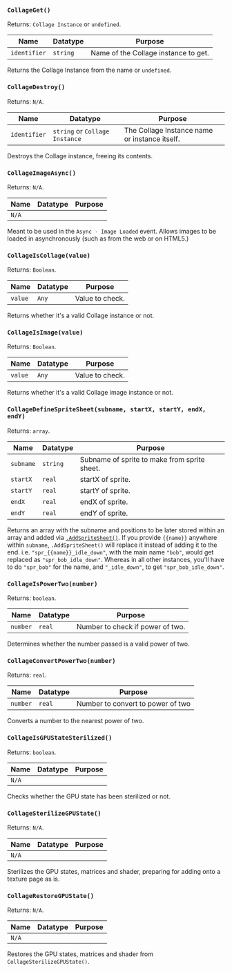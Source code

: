 ### `CollageGet()`

Returns: `Collage Instance` or `undefined`.

|Name|Datatype|Purpose|
|---|---|---|
|`identifier`|`string`|Name of the Collage instance to get.|

Returns the Collage Instance from the name or `undefined`.

### `CollageDestroy()`

Returns: `N/A`.

|Name|Datatype|Purpose|
|---|---|---|
|`identifier`|`string` or `Collage Instance`|The Collage Instance name or instance itself.|

Destroys the Collage instance, freeing its contents.

### `CollageImageAsync()`

Returns: `N/A`.

|Name|Datatype|Purpose|
|---|---|---|
|`N/A`|||

Meant to be used in the `Async - Image Loaded` event. Allows images to be loaded in asynchronously (such as from the web or on HTML5.)

### `CollageIsCollage(value)`

Returns: `Boolean`.

|Name|Datatype|Purpose|
|---|---|---|
|`value`|`Any`|Value to check.|

Returns whether it's a valid Collage instance or not.

### `CollageIsImage(value)`

Returns: `Boolean`.

|Name|Datatype|Purpose|
|---|---|---|
|`value`|`Any`|Value to check.|

Returns whether it's a valid Collage image instance or not.

### `CollageDefineSpriteSheet(subname, startX, startY, endX, endY)`

Returns: `array`.

|Name|Datatype|Purpose|
|---|---|---|
|`subname`|`string`|Subname of sprite to make from sprite sheet.|
|`startX`|`real`|startX of sprite.|
|`startY`|`real`|startY of sprite.|
|`endX`|`real`|endX of sprite.|
|`endY`|`real`|endY of sprite.|

Returns an array with the subname and positions to be later stored within an array and added via [`.AddSpriteSheet()`](collage.md#addspritesheetspriteid-spritearray-identifierstring-width-height-removeback-smooth-xorigin-yorigin-is3d). If you provide `{{name}}` anywhere within `subname`, `.AddSpriteSheet()` will replace it instead of adding it to the end. i.e. `"spr_{{name}}_idle_down"`, with the main name `"bob"`, would get replaced as `"spr_bob_idle_down"`. Whereas in all other instances, you'll have to do `"spr_bob"` for the name, and `"_idle_down"`, to get `"spr_bob_idle_down"`.

### `CollageIsPowerTwo(number)`

Returns: `boolean`.

|Name|Datatype|Purpose|
|---|---|---|
|`number`|`real`|Number to check if power of two.|

Determines whether the number passed is a valid power of two.

### `CollageConvertPowerTwo(number)`

Returns: `real`.

|Name|Datatype|Purpose|
|---|---|---|
|`number`|`real`|Number to convert to power of two|

Converts a number to the nearest power of two.

### `CollageIsGPUStateSterilized()`

Returns: `boolean`.

|Name|Datatype|Purpose|
|---|---|---|
|`N/A`|||

Checks whether the GPU state has been sterilized or not.

### `CollageSterilizeGPUState()`

Returns: `N/A`.

|Name|Datatype|Purpose|
|---|---|---|
|`N/A`|||

Sterilizes the GPU states, matrices and shader, preparing for adding onto a texture page as is.

### `CollageRestoreGPUState()`

Returns: `N/A`.

|Name|Datatype|Purpose|
|---|---|---|
|`N/A`|||

Restores the GPU states, matrices and shader from `CollageSterilizeGPUState()`.